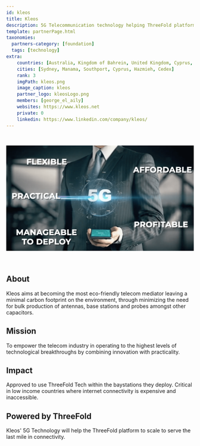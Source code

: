```yaml
---
id: kleos
title: Kleos
description: 5G Telecommunication technology helping ThreeFold platform scale to serve the last mile in connectivity. 
template: partnerPage.html
taxonomies:
  partners-category: [foundation]
  tags: [technology]
extra:
    countries: [Australia, Kingdom of Bahrein, United Kingdom, Cyprus, Lebanon, France, Mozambique, DRC & Ghana]
    cities: [Sydney, Manama, Southport, Cyprus, Hazmieh, Cedex]
    rank: 3
    imgPath: kleos.png
    image_caption: kleos
    partner_logo: kleosLogo.png
    members: [george_el_aily]
    websites: https://www.kleos.net
    private: 0
    linkedin: https://www.linkedin.com/company/kleos/
---
```


<br/>

![kleos](kleos2.png)

<br/>

## About

Kleos aims at becoming the most eco-friendly telecom mediator leaving a minimal carbon footprint on the environment, through minimizing the need for bulk production of antennas, base stations and probes amongst other capacitors.

## Mission

To empower the telecom industry in operating to the highest levels of technological breakthroughs by combining innovation with practicality.

## Impact

Approved to use ThreeFold Tech within the baystations they deploy. Critical in low income countries where internet connectivity is expensive and inaccessible. 

## Powered by ThreeFold

Kleos' 5G Technology will help the ThreeFold platform to scale to serve the last mile in connectivity. 

<!-- ## TFGrid Solution

### Roadmap

5G+ will launch in Q2 2021 -->


